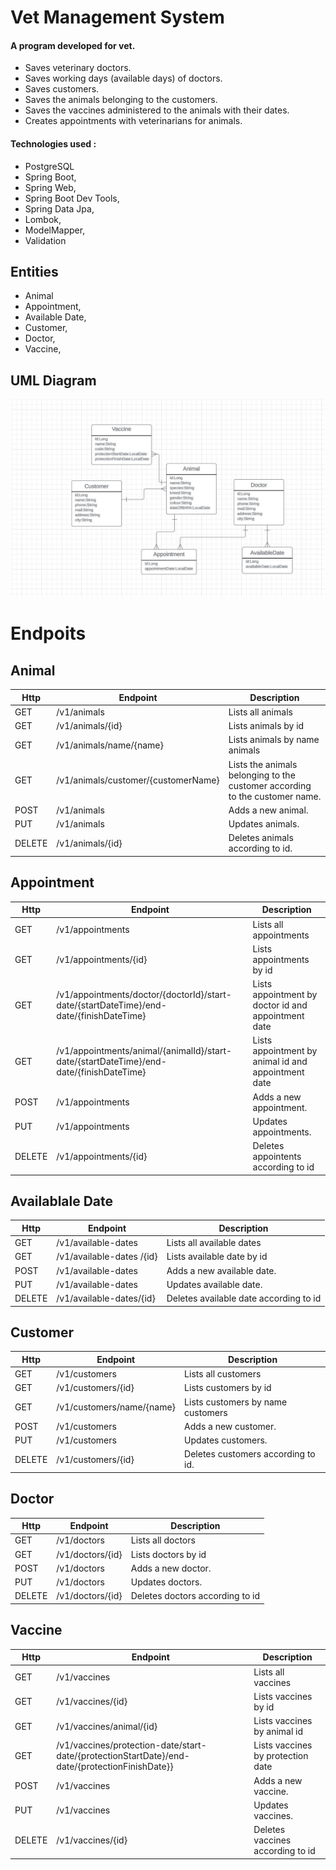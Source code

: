 # Vet Management System

#### A program developed for vet.
- Saves veterinary doctors.
- Saves working days (available days) of doctors.
- Saves customers.
- Saves the animals belonging to the customers.
- Saves the vaccines administered to the animals with their dates.
- Creates appointments with veterinarians for animals.

#### Technologies used :
- PostgreSQL
- Spring Boot,
- Spring Web,
- Spring Boot Dev Tools,
- Spring Data Jpa,
- Lombok,
- ModelMapper,
- Validation

## Entities
- Animal
- Appointment,
- Available Date,
- Customer,
- Doctor,
- Vaccine,

## UML Diagram

![UML](https://github.com/TalhaTopaloglu/Vet-Management-System/blob/main/UML_Vet.JPG)

# Endpoits

## Animal
| Http | Endpoint | Description |
|--|--|--|
| GET | /v1/animals | Lists all animals |
| GET | /v1/animals/{id} | Lists animals by id |
| GET | /v1/animals/name/{name} | Lists animals by name animals |
| GET | /v1/animals/customer/{customerName} | Lists the animals belonging to the customer according to the customer name. |
| POST | /v1/animals | Adds a new animal. |
| PUT | /v1/animals | Updates animals. |
| DELETE | /v1/animals/{id} | Deletes animals according to id.|

## Appointment
| Http | Endpoint | Description |
|--|--|--|
| GET | /v1/appointments | Lists all appointments |
| GET | /v1/appointments/{id} | Lists appointments by id |
| GET | /v1/appointments/doctor/{doctorId}/start-date/{startDateTime}/end-date/{finishDateTime} | Lists appointment by doctor id and appointment date |
| GET | /v1/appointments/animal/{animalId}/start-date/{startDateTime}/end-date/{finishDateTime} | Lists appointment by animal id and appointment date  |
| POST | /v1/appointments | Adds a new appointment. |
| PUT | /v1/appointments | Updates appointments. |
| DELETE | /v1/appointments/{id} | Deletes appointents according to id |

## Availablale Date
| Http | Endpoint | Description |
|--|--|--|
| GET | /v1/available-dates | Lists all available dates |
| GET | /v1/available-dates /{id} | Lists available date by id |
| POST | /v1/available-dates  | Adds a new available date. |
| PUT | /v1/available-dates  | Updates available date. |
| DELETE | /v1/available-dates/{id} | Deletes available date according to id |

## Customer
| Http | Endpoint | Description |
|--|--|--|
| GET | /v1/customers | Lists all customers |
| GET | /v1/customers/{id} | Lists customers by id |
| GET | /v1/customers/name/{name} | Lists customers by name customers |
| POST | /v1/customers | Adds a new customer. |
| PUT | /v1/customers | Updates customers. |
| DELETE | /v1/customers/{id} | Deletes customers according to id.|

## Doctor
| Http | Endpoint | Description |
|--|--|--|
| GET | /v1/doctors | Lists all doctors |
| GET | /v1/doctors/{id} | Lists doctors by id |
| POST | /v1/doctors  | Adds a new doctor. |
| PUT | /v1/doctors  | Updates doctors. |
| DELETE | /v1/doctors/{id} | Deletes doctors according to id |


## Vaccine
| Http | Endpoint | Description |
|--|--|--|
| GET | /v1/vaccines | Lists all vaccines |
| GET | /v1/vaccines/{id} | Lists vaccines by id |
| GET | /v1/vaccines/animal/{id} | Lists vaccines by animal id |
| GET | /v1/vaccines/protection-date/start-date/{protectionStartDate}/end-date/{protectionFinishDate}} | Lists vaccines by protection date |
| POST | /v1/vaccines  | Adds a new vaccine. |
| PUT | /v1/vaccines  | Updates vaccines. |
| DELETE | /v1/vaccines/{id} | Deletes vaccines according to id |

